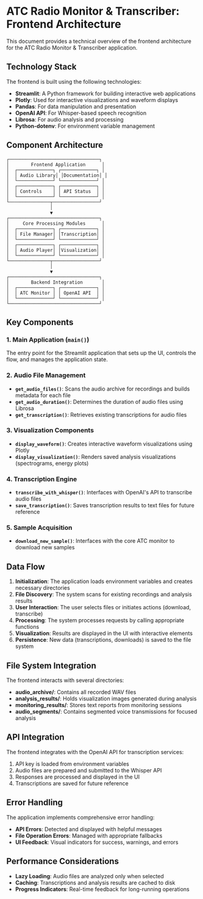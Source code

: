 # ATC Radio Monitor & Transcriber: Frontend Architecture

This document provides a technical overview of the frontend architecture for the ATC Radio Monitor & Transcriber application.

## Technology Stack

The frontend is built using the following technologies:

- **Streamlit**: A Python framework for building interactive web applications
- **Plotly**: Used for interactive visualizations and waveform displays
- **Pandas**: For data manipulation and presentation
- **OpenAI API**: For Whisper-based speech recognition
- **Librosa**: For audio analysis and processing
- **Python-dotenv**: For environment variable management

## Component Architecture

```
┌─────────────────────────────────┐
│        Frontend Application      │
│  ┌─────────────┐ ┌─────────────┐ │
│  │ Audio Library│ │Documentation│ │
│  └─────────────┘ └─────────────┘ │
│  ┌─────────────┐ ┌─────────────┐ │
│  │ Controls    │ │ API Status  │ │
│  └─────────────┘ └─────────────┘ │
└───────────────┬─────────────────┘
                │
                ▼
┌─────────────────────────────────┐
│     Core Processing Modules      │
│  ┌─────────────┐ ┌─────────────┐ │
│  │ File Manager│ │Transcription│ │
│  └─────────────┘ └─────────────┘ │
│  ┌─────────────┐ ┌─────────────┐ │
│  │ Audio Player│ │Visualization│ │
│  └─────────────┘ └─────────────┘ │
└───────────────┬─────────────────┘
                │
                ▼
┌─────────────────────────────────┐
│        Backend Integration       │
│  ┌─────────────┐ ┌─────────────┐ │
│  │ ATC Monitor │ │ OpenAI API  │ │
│  └─────────────┘ └─────────────┘ │
└─────────────────────────────────┘
```

## Key Components

### 1. Main Application (`main()`)

The entry point for the Streamlit application that sets up the UI, controls the flow, and manages the application state.

### 2. Audio File Management

- **`get_audio_files()`**: Scans the audio archive for recordings and builds metadata for each file
- **`get_audio_duration()`**: Determines the duration of audio files using Librosa
- **`get_transcription()`**: Retrieves existing transcriptions for audio files

### 3. Visualization Components

- **`display_waveform()`**: Creates interactive waveform visualizations using Plotly
- **`display_visualization()`**: Renders saved analysis visualizations (spectrograms, energy plots)

### 4. Transcription Engine

- **`transcribe_with_whisper()`**: Interfaces with OpenAI's API to transcribe audio files
- **`save_transcription()`**: Saves transcription results to text files for future reference

### 5. Sample Acquisition

- **`download_new_sample()`**: Interfaces with the core ATC monitor to download new samples

## Data Flow

1. **Initialization**: The application loads environment variables and creates necessary directories
2. **File Discovery**: The system scans for existing recordings and analysis results
3. **User Interaction**: The user selects files or initiates actions (download, transcribe)
4. **Processing**: The system processes requests by calling appropriate functions
5. **Visualization**: Results are displayed in the UI with interactive elements
6. **Persistence**: New data (transcriptions, downloads) is saved to the file system

## File System Integration

The frontend interacts with several directories:

- **audio_archive/**: Contains all recorded WAV files
- **analysis_results/**: Holds visualization images generated during analysis
- **monitoring_results/**: Stores text reports from monitoring sessions
- **audio_segments/**: Contains segmented voice transmissions for focused analysis

## API Integration

The frontend integrates with the OpenAI API for transcription services:

1. API key is loaded from environment variables
2. Audio files are prepared and submitted to the Whisper API
3. Responses are processed and displayed in the UI
4. Transcriptions are saved for future reference

## Error Handling

The application implements comprehensive error handling:

- **API Errors**: Detected and displayed with helpful messages
- **File Operation Errors**: Managed with appropriate fallbacks
- **UI Feedback**: Visual indicators for success, warnings, and errors

## Performance Considerations

- **Lazy Loading**: Audio files are analyzed only when selected
- **Caching**: Transcriptions and analysis results are cached to disk
- **Progress Indicators**: Real-time feedback for long-running operations